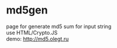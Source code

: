# md5gen
page for generate md5 sum for input string   
use HTML/Crypto.JS   
demo: http://md5.olegt.ru   
